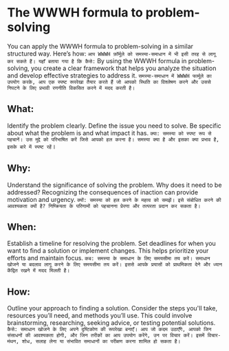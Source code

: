 # The WWWH formula to problem-solving
You can apply the WWWH formula to problem-solving in a similar structured way. Here’s how:
`आप WWWH फ़ॉर्मूले को समस्या-समाधान में भी इसी तरह से लागू कर सकते हैं। यहाँ बताया गया है कि कैसे:`
By using the WWWH formula in problem-solving, you create a clear framework that helps you analyze the situation and develop effective strategies to address it.
`समस्या-समाधान में WWWH फार्मूले का उपयोग करके, आप एक स्पष्ट रूपरेखा तैयार करते हैं जो आपको स्थिति का विश्लेषण करने और उससे निपटने के लिए प्रभावी रणनीति विकसित करने में मदद करती है।`

## What: 
Identify the problem clearly. Define the issue you need to solve. Be specific about what the problem is and what impact it has.
`क्या: समस्या को स्पष्ट रूप से पहचानें। उस मुद्दे को परिभाषित करें जिसे आपको हल करना है। समस्या क्या है और इसका क्या प्रभाव है, इसके बारे में स्पष्ट रहें`।
## Why: 
Understand the significance of solving the problem. Why does it need to be addressed? Recognizing the consequences of inaction can provide motivation and urgency.
`क्यों: समस्या को हल करने के महत्व को समझें। इसे संबोधित करने की आवश्यकता क्यों है? निष्क्रियता के परिणामों को पहचानना प्रेरणा और तत्परता प्रदान कर सकता है।`
## When: 
Establish a timeline for resolving the problem. Set deadlines for when you want to find a solution or implement changes. This helps prioritize your efforts and maintain focus.
`कब: समस्या के समाधान के लिए समयसीमा तय करें। समाधान खोजने या बदलाव लागू करने के लिए समयसीमा तय करें। इससे आपके प्रयासों को प्राथमिकता देने और ध्यान केंद्रित रखने में मदद मिलती है।`
## How: 
Outline your approach to finding a solution. Consider the steps you'll take, resources you’ll need, and methods you’ll use. This could involve brainstorming, researching, seeking advice, or testing potential solutions.
`कैसे: समाधान खोजने के लिए अपने दृष्टिकोण की रूपरेखा बनाएँ। आप जो कदम उठाएँगे, आपको जिन संसाधनों की आवश्यकता होगी, और जिन तरीकों का आप उपयोग करेंगे, उन पर विचार करें। इसमें विचार-मंथन, शोध, सलाह लेना या संभावित समाधानों का परीक्षण करना शामिल हो सकता है।`
